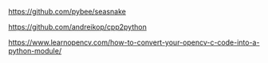 https://github.com/pybee/seasnake

https://github.com/andreikop/cpp2python

https://www.learnopencv.com/how-to-convert-your-opencv-c-code-into-a-python-module/